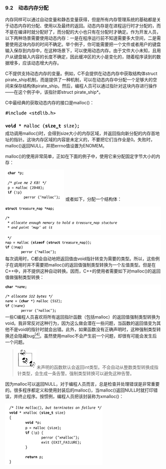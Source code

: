 ### 9.2　动态内存分配

内存同样可以通过自动变量和静态变量获得，但是所有内存管理系统的基础都是关于动态内存的分配、使用以及最终的返回。动态内存是在进程运行时才分配的，而不是在编译时就分配好了，而分配的大小也只有在分配时才确定。作为开发人员，以下两种场景需要使用动态内存：一是在程序运行前不知道需要多大空间，二是需要使用这块内存的时间不确定。举个例子，你可能需要把一个文件或者用户的键盘输入保存到内存中，在这种场景下，可以使用动态内存。由于文件大小未知，且用户从键盘输入内容的长度不确定，因此缓冲区的大小是变化的，随着程序读到的数据增多，应该动态增大内存。

C不提供支持动态内存的变量。例如，C不会提供在动态内存中获取结构体struct pirate_ship机制，而是提供了一种机制，可以在动态内存中分配一个足够大的空间来保存结构体pirate_ship。然后，编程人员可以通过指针对这块内存进行操作——在这个例子中，该指针即struct pirate_ship*。

C中最经典的获取动态内存的接口是malloc()：



![401.png](../images/401.png)
成功调用malloc()时，会得到size大小的内存区域，并返回指向新分配的内存首地址的指针。这块内存区域的内容是未定义的，不要把它们当作全是0。失败时，malloc()返回NULL，并把errno值设置为ENOMEM。

malloc()的使用非常简单，正如在下面的例子中，使用它来分配固定字节大小的内存：



![402.png](../images/402.png)
或者如下，分配一个结构体：



![403.png](../images/403.png)


![404.png](../images/404.png)
每次调用时，C都会自动地把返回值由void指针转变为需要的类型。所以，这些例子在调用时并不需要把malloc()的返回值强制类型转换为一个左值类型。但是在C++中，并不提供这种自动转换。因而，C++的使用者需要如下对malloc()的返回值做强制类型转换：



![405.png](../images/405.png)
一些C编程人员喜欢将所有返回指针函数（包括malloc）的返回值强制类型转换为void。我非常反对这种行为，因为这么做会潜在一些问题，当函数的返回值变为其他不是void的指针时就会出错。此外，如果函数没有正确声明时，这种强制类型转换还会隐藏bug<a class="my_markdown" href="['#anchor94']"><sup class="my_markdown">[4]</sup></a>。虽然使用malloc不会产生前一个问题，却很有可能会发生后一个问题。

> <img class="my_markdown" src="../images/1.png" style="width:62px;  height: 63px; "/>未声明的函数默认会返回int类型。不会自动从整数类型转换成指针类型，会生成一条告警。强制类型转换可以避免这种告警。

因为malloc可以返回NULL，对于编程人员而言，总是检查并处理错误是非常重要的。很多程序都定义和使用封装后的malloc()，当malloc()返回NULL时就打印错误，并终止程序。按惯例，编程人员把该封装称为xmalloc()：



![406.png](../images/406.png)
